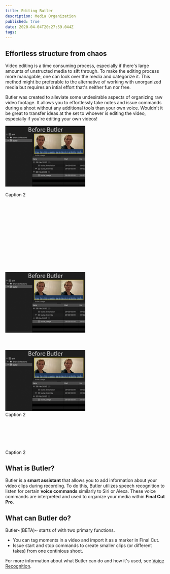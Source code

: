 ```yaml
---
title: Editing Butler
description: Media Organization
published: true
date: 2020-04-04T20:27:59.044Z
tags: 
---
```


## Effortless structure from chaos

Video editing is a time consuming process, especially if there's large amounts of unstructed media to sift through. To make the editing process more managable, one can look over the media and categorize it. This method might be preferable to the alternative of working with unorganized media but requires an intial effort that's neither fun nor free.

Butler was created to alleviate some undesirable aspects of organizing raw video footage. It allows you to effortlessly take notes and issue commands during a shoot without any additional tools than your own voice. Wouldn't it be great to transfer ideas at the set to whoever is editing the video, especially if you're editing your own videos!

<div class="align-center">
	<div class="align-center">
	<img src="/before_after.gif" alt="before-after-butler"
     style="width: 50%; height: 50%">
	</div>
  <p>Caption 2</p>
</div>


<br>
<br>

<br>
<br>
<br>
<br>
<br>
<br>
<br>
<br>
<br>
<br>
<br>

<div class="align-center">
	<img src="/before_after.gif" alt="before-after-butler"
     class="center align-center"
     style="width: 50%; height: 50%">
</div>
<br>
<br>
<br>

<div class="box-outer">
	<img src="/before_after.gif" alt="before-after-butler"
     style="width: 50%; height: 50%">
  <div class="timeAgo">Caption 2</div>
   

</div>

<br>
<br>
<br>
<br>
<br>
<br>
<div class="caption">Caption 2</div>

## What is Butler?
Butler is a **smart assistant** that allows you to add information about your video clips during recording. To do this, Butler utilizes speech recognition to listen for certain **voice commands** similarly to Siri or Alexa. These voice commands are interpreted and used to organize your media within **Final Cut Pro**.


## What can Butler do?
Butler~(BETA)~ starts of with two primary functions.

- You can tag moments in a video and import it as a marker in Final Cut.
- Issue start and stop commands to create smaller clips (or different takes) from one continious shoot.

For more information about what Butler can do and how it's used, see [Voice Recognition](https://www.editingbutler.com/markdown/voice).
